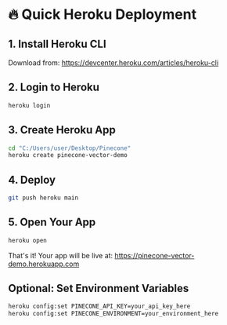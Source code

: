 # 🔥 Quick Heroku Deployment

## 1. Install Heroku CLI
Download from: https://devcenter.heroku.com/articles/heroku-cli

## 2. Login to Heroku
```bash
heroku login
```

## 3. Create Heroku App
```bash
cd "C:/Users/user/Desktop/Pinecone"
heroku create pinecone-vector-demo
```

## 4. Deploy
```bash
git push heroku main
```

## 5. Open Your App
```bash
heroku open
```

That's it! Your app will be live at: https://pinecone-vector-demo.herokuapp.com

## Optional: Set Environment Variables
```bash
heroku config:set PINECONE_API_KEY=your_api_key_here
heroku config:set PINECONE_ENVIRONMENT=your_environment_here
```